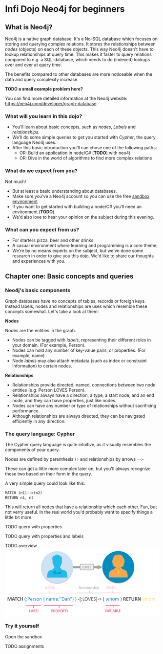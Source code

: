 # Infi Dojo Neo4j for beginners

## What is Neo4j?
Neo4j is a native graph database. It's a No-SQL database which focuses on storing and querying complex relations. It stores the relationships between *nodes* (objects) on each of these objects. This way Neo4j doesn't have to lookup relationships at query time. This makes it faster to query relations compared to e.g. a SQL-database, which needs to do (indexed) lookups over and over at query time.

The benefits compared to other databases are more noticeable when the data and query complexity increase.

**TODO a small example problem here?**

You can find more detailed information at the Neo4j website: https://neo4j.com/developer/graph-database.


### What will you learn in this dojo?
- You'll learn about basic concepts, such as *nodes*, *Labels* and *relationships*.
- We'll do some simple queries to get you started with *Cypher*, the query language Neo4j uses.
- After this basic introduction you'll can chose one of the following paths:	
	- OR: Build an application in node/C# (**TODO**) with neo4j
	- OR: Dive in the world of algorithms to find more complex relations
	
### What do we expect from you?
Not much! 

- But at least a basic understanding about databases.
- Make sure you've a Neo4j account so you can use the free [sandbox environment](https://sandbox.neo4j.com/)
- If you want to get started with building a node/C# you'll need an environment (**TODO**).
- We'd also love to hear your opinion on the subject during this evening.


### What can you expect from us?
- For starters pizza, beer and other drinks.
- A casual environment where learning and programming is a core theme;
- We're by no means experts on the subject, but we've done some research in order to give you this dojo. We'd like to share our thoughts and experiences with you.


## Chapter one: Basic concepts and queries

### Neo4j's basic components
Graph databases have no concepts of tables, records or foreign keys. Instead labels, nodes and relationships are uses which resemble these concepts somewhat. Let's take a look at them:

**Nodes**
  
  Nodes are the entities in the graph.
- Nodes can be tagged with *labels*, representing their different roles in your domain. (For example, Person).
- Nodes can hold any number of key-value pairs, or properties. (For example, name)
- Node *labels* may also attach metadata (such as index or constraint information) to certain nodes.

**Relationships**

- Relationships provide directed, named, connections between two node entities (e.g. Person LOVES Person).
- Relationships always have a direction, a type, a start node, and an end node, and they can have properties, just like nodes.
- Nodes can have any number or type of relationships without sacrificing performance.
- Although relationships are always directed, they can be navigated efficiently in any direction.

### The query language: Cypher
The Cypher query language is quite intuitive, as it visually resembles the components of your query.

Nodes are defined by parenthesis `()` and relationships by arrows `-->`

These can get a little more complex later on, but you'll always recognize these two based on their form in the query.

A very simple query could look like this:  
```
MATCH (n1)-->(n2)
RETURN n1, n2  
```
This will return all nodes that have a relationship which each other. Fun, but not verry useful.
In the real world you'd probably want to specify things a little bit more.

TODO query with properties.

TODO query with properties and labels

TODO overview  
![cypher-example](cypher-example.png)

### Try it yourself
Open the sandbox

TODO assignments
